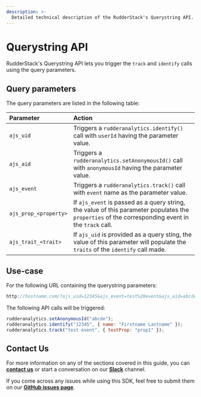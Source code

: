 ```yaml
---
description: >-
  Detailed technical description of the RudderStack's Querystring API.
---
```


# Querystring API

RudderStack's Querystring API lets you trigger the `track` and `identify` calls using the query parameters.

## Query parameters

The query parameters are listed in the following table:

| Parameter             | Action                                                                                                                                             |
| :-------------------- | :------------------------------------------------------------------------------------------------------------------------------------------------- |
| `ajs_uid`             | Triggers a `rudderanalytics.identify()` call with `userId` having the parameter value.                                                                |
| `ajs_aid`             | Triggers a `rudderanalytics.setAnonymousId()` call with `anonymousId` having the parameter value.                                                     |
| `ajs_event`           | Triggers a `rudderanalytics.track()` call with `event` name as the parameter value.                                                                   |
| `ajs_prop_<property>` | If `ajs_event` is passed as a query string, the value of this parameter populates the `properties` of the corresponding event in the `track` call. |
| `ajs_trait_<trait>`   | If `ajs_uid` is provided as a query sting, the value of this parameter will populate the `traits` of the `identify` call made.                     |

## Use-case

For the following URL containing the querystring parameters:

```javascript
http://hostname.com/?ajs_uid=12345&ajs_event=test%20event&ajs_aid=abcde&ajs_prop_testProp=prop1&ajs_trait_name=Firstname+Lastname
```

The following API calls will be triggered:

```javascript
rudderanalytics.setAnonymousId("abcde");
rudderanalytics.identify("12345", { name: "Firstname Lastname" });
rudderanalytics.track("test event", { testProp: "prop1" });
```

## **Contact Us**

For more information on any of the sections covered in this guide, you can [**contact us**](mailto:%20docs@rudderstack.com) or start a conversation on our [**Slack**](https://resources.rudderstack.com/join-rudderstack-slack) channel.

If you come across any issues while using this SDK, feel free to submit them on our [**GitHub issues page**](https://github.com/rudderlabs/rudder-sdk-js/issues).
